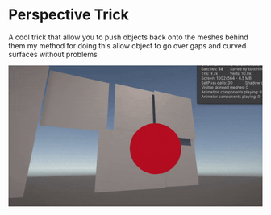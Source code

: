 # Perspective Trick

A cool trick that allow you to push objects back onto the meshes behind them my method for doing this allow object to go over gaps and curved surfaces without problems

![](https://github.com/brevin33/Perspective-Tricks/blob/master/trick.gif)


